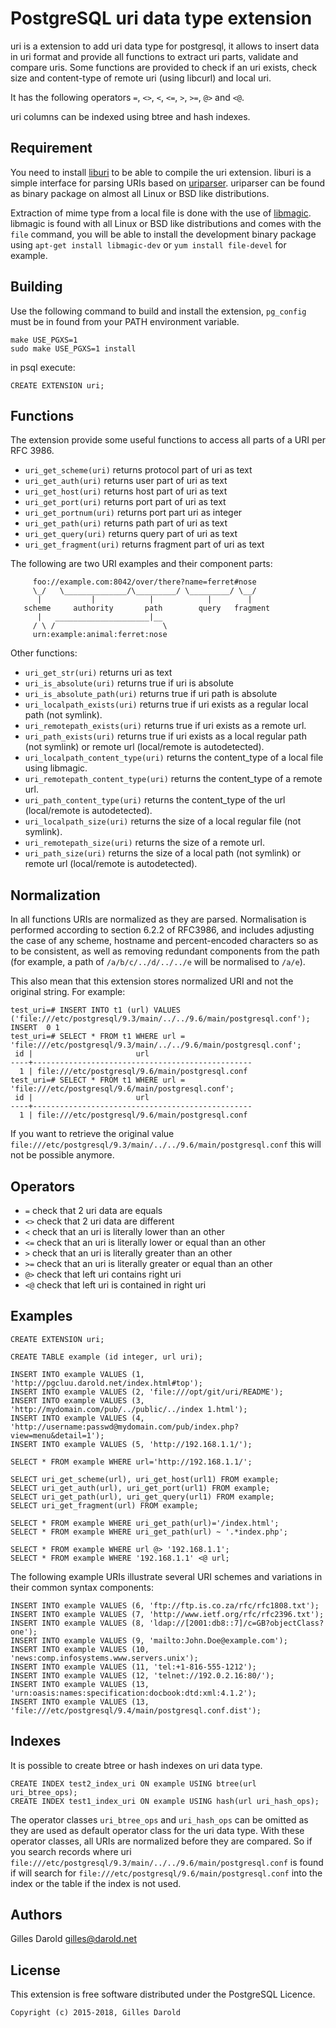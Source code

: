 PostgreSQL uri data type extension
==================================

uri is a extension to add uri data type for postgresql,
it allows to insert data in uri format and provide all
functions to extract uri parts, validate and compare uris.
Some functions are provided to check if an uri exists,
check size and content-type of remote uri (using libcurl)
and local uri.

It has the following operators `=`, `<>`, `<`, `<=`, `>`, `>=`, `@>`
and `<@`.

uri columns can be indexed using btree and hash indexes.


Requirement
-----------

You need to install [liburi](https://github.com/nevali/liburi) to be able to compile the uri
extension. liburi is a simple interface for parsing URIs based on [uriparser](http://uriparser.sourceforge.net/).
uriparser can be found as binary package on almost all Linux or BSD like distributions.

Extraction of mime type from a local file is done with the use of [libmagic](http://www.darwinsys.com/file/). libmagic
is found with all Linux or BSD like distributions and comes with the `file` command, you will be able to install the
development binary package using `apt-get install libmagic-dev` or `yum install file-devel` for example.


Building
--------

Use the following command to build and install the extension,
`pg_config` must be in found from your PATH environment variable.

	make USE_PGXS=1
	sudo make USE_PGXS=1 install

in psql execute:

	CREATE EXTENSION uri;


Functions
---------

The extension provide some useful functions to access all parts of a URI
per RFC 3986.

- `uri_get_scheme(uri)` returns protocol part of uri as text
- `uri_get_auth(uri)` returns user part of uri as text
- `uri_get_host(uri)` returns host part of uri as text
- `uri_get_port(uri)` returns port part of uri as text
- `uri_get_portnum(uri)` returns port part uri as integer
- `uri_get_path(uri)` returns path part of uri as text
- `uri_get_query(uri)` returns query part of uri as text
- `uri_get_fragment(uri)` returns fragment part of uri as text

The following are two URI examples and their component parts:

         foo://example.com:8042/over/there?name=ferret#nose
         \_/   \______________/\_________/ \_________/ \__/
          |           |            |            |        |
       scheme     authority       path        query   fragment
          |   _____________________|__
         / \ /                        \
         urn:example:animal:ferret:nose

Other functions:

- `uri_get_str(uri)` returns uri as text
- `uri_is_absolute(uri)` returns true if uri is absolute
- `uri_is_absolute_path(uri)` returns true if uri path is absolute
- `uri_localpath_exists(uri)` returns true if uri exists as a regular local path (not symlink).
- `uri_remotepath_exists(uri)` returns true if uri exists as a remote url.
- `uri_path_exists(uri)` returns true if uri exists as a local regular path (not symlink) or remote url (local/remote is autodetected).
- `uri_localpath_content_type(uri)` returns the content_type of a local file using libmagic.
- `uri_remotepath_content_type(uri)` returns the content_type of a remote url.
- `uri_path_content_type(uri)` returns the content_type of the url (local/remote is autodetected).
- `uri_localpath_size(uri)` returns the size of a local regular file (not symlink).
- `uri_remotepath_size(uri)` returns the size of a remote url.
- `uri_path_size(uri)` returns the size of a local path (not symlink) or remote url (local/remote is autodetected).

Normalization
------------

In all functions URIs are normalized as they are parsed.  Normalisation is performed according to section 6.2.2 of
RFC3986, and includes adjusting the case of any scheme, hostname and percent-encoded characters so as to be
consistent, as well as removing redundant components from the path (for example, a path of `/a/b/c/../d/../../e` will
be normalised to `/a/e`).

This also mean that this extension stores normalized URI and not the original string. For example:

	test_uri=# INSERT INTO t1 (url) VALUES ('file:///etc/postgresql/9.3/main/../../9.6/main/postgresql.conf');
	INSERT  0 1
	test_uri=# SELECT * FROM t1 WHERE url = 'file:///etc/postgresql/9.3/main/../../9.6/main/postgresql.conf';
	 id |                       url                       
	----+-------------------------------------------------
	  1 | file:///etc/postgresql/9.6/main/postgresql.conf
	test_uri=# SELECT * FROM t1 WHERE url = 'file:///etc/postgresql/9.6/main/postgresql.conf';
	 id |                       url                       
	----+-------------------------------------------------
	  1 | file:///etc/postgresql/9.6/main/postgresql.conf

If you want to retrieve the original value `file:///etc/postgresql/9.3/main/../../9.6/main/postgresql.conf`
this will not be possible anymore.

Operators
---------

- `=`   check that 2 uri data are equals
- `<>`  check that 2 uri data are different
- `<`   check that an uri is literally lower than an other
- `<=`  check that an uri is literally lower or equal than an other
- `>`   check that an uri is literally greater than an other
- `>=`  check that an uri is literally greater or equal than an other
- `@>`  check that left uri contains right uri
- `<@`  check that left uri is contained in right uri


Examples
--------


	CREATE EXTENSION uri;

	CREATE TABLE example (id integer, url uri);

	INSERT INTO example VALUES (1, 'http://pgcluu.darold.net/index.html#top');
	INSERT INTO example VALUES (2, 'file:///opt/git/uri/README');
	INSERT INTO example VALUES (3, 'http://mydomain.com/pub/../public/../index 1.html');
	INSERT INTO example VALUES (4, 'http://username:passwd@mydomain.com/pub/index.php?view=menu&detail=1');
	INSERT INTO example VALUES (5, 'http://192.168.1.1/');

	SELECT * FROM example WHERE url='http://192.168.1.1/';

	SELECT uri_get_scheme(url), uri_get_host(url1) FROM example;
	SELECT uri_get_auth(url), uri_get_port(url1) FROM example;
	SELECT uri_get_path(url), uri_get_query(url1) FROM example;
	SELECT uri_get_fragment(url) FROM example;

	SELECT * FROM example WHERE uri_get_path(url)='/index.html';
	SELECT * FROM example WHERE uri_get_path(url) ~ '.*index.php';

	SELECT * FROM example WHERE url @> '192.168.1.1';
	SELECT * FROM example WHERE '192.168.1.1' <@ url;

The following example URIs illustrate several URI schemes and
variations in their common syntax components:

	INSERT INTO example VALUES (6, 'ftp://ftp.is.co.za/rfc/rfc1808.txt');
	INSERT INTO example VALUES (7, 'http://www.ietf.org/rfc/rfc2396.txt');
	INSERT INTO example VALUES (8, 'ldap://[2001:db8::7]/c=GB?objectClass?one');
	INSERT INTO example VALUES (9, 'mailto:John.Doe@example.com');
	INSERT INTO example VALUES (10, 'news:comp.infosystems.www.servers.unix');
	INSERT INTO example VALUES (11, 'tel:+1-816-555-1212');
	INSERT INTO example VALUES (12, 'telnet://192.0.2.16:80/');
	INSERT INTO example VALUES (13, 'urn:oasis:names:specification:docbook:dtd:xml:4.1.2');
	INSERT INTO example VALUES (13, 'file:///etc/postgresql/9.4/main/postgresql.conf.dist');


Indexes
-------

It is possible to create btree or hash indexes on uri data type.

	CREATE INDEX test2_index_uri ON example USING btree(url uri_btree_ops);
	CREATE INDEX test1_index_uri ON example USING hash(url uri_hash_ops);

The operator classes `uri_btree_ops` and `uri_hash_ops` can be omitted as they
are used as default operator class for the uri data type. With these operator
classes, all URIs are normalized before they are compared. So if you search records
where uri `file:///etc/postgresql/9.3/main/../../9.6/main/postgresql.conf` is found
if will search for `file:///etc/postgresql/9.6/main/postgresql.conf` into the index
or the table if the index is not used.

Authors
-------

Gilles Darold
gilles@darold.net

License
-------

This extension is free software distributed under the PostgreSQL Licence.

	Copyright (c) 2015-2018, Gilles Darold


